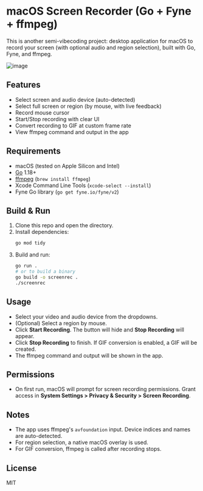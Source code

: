 # macOS Screen Recorder (Go + Fyne + ffmpeg)

This is another semi-vibecoding project: desktop application for macOS to record your screen (with optional audio and region selection), built with Go, Fyne, and ffmpeg.

![image](https://github.com/user-attachments/assets/a3fd4f7a-ed3c-41e6-ab02-b016a6c471da)

## Features
- Select screen and audio device (auto-detected)
- Select full screen or region (by mouse, with live feedback)
- Record mouse cursor
- Start/Stop recording with clear UI
- Convert recording to GIF at custom frame rate
- View ffmpeg command and output in the app

## Requirements
- macOS (tested on Apple Silicon and Intel)
- [Go](https://golang.org/dl/) 1.18+
- [ffmpeg](https://ffmpeg.org/) (`brew install ffmpeg`)
- Xcode Command Line Tools (`xcode-select --install`)
- Fyne Go library (`go get fyne.io/fyne/v2`)

## Build & Run
1. Clone this repo and open the directory.
2. Install dependencies:
   ```sh
   go mod tidy
   ```
3. Build and run:
   ```sh
   go run .
   # or to build a binary
   go build -o screenrec .
   ./screenrec
   ```

## Usage
- Select your video and audio device from the dropdowns.
- (Optional) Select a region by mouse.
- Click **Start Recording**. The button will hide and **Stop Recording** will appear.
- Click **Stop Recording** to finish. If GIF conversion is enabled, a GIF will be created.
- The ffmpeg command and output will be shown in the app.

## Permissions
- On first run, macOS will prompt for screen recording permissions. Grant access in **System Settings > Privacy & Security > Screen Recording**.

## Notes
- The app uses ffmpeg's `avfoundation` input. Device indices and names are auto-detected.
- For region selection, a native macOS overlay is used.
- For GIF conversion, ffmpeg is called after recording stops.

## License
MIT
